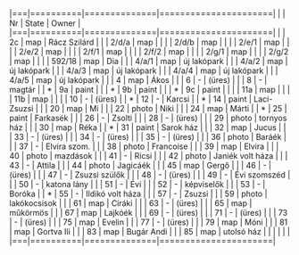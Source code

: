 |===|==========|==============|======================|
|   | Nr       | State        | Owner                |
|===|==========|==============|======================|
|   | 2c       | map          | Rácz Szilárd         |
|   | 2/d/a    | map          |                      |
|   | 2/d/b    | map          |                      |
|   | 2/e/1    | map          |                      |
|   | 2/e/2    | map          |                      |
|   | 2/f/1    | map          |                      |
|   | 2/f/2    | map          |                      |
|   | 2/g/1    | map          |                      |
|   | 2/g/2    | map          |                      |
|   | 592/18   | map          | Dia                  |
|   | 4/a/1    | map          | új lakópark          |
|   | 4/a/2    | map          | új lakópark          |
|   | 4/a/3    | map          | új lakópark          |
|   | 4/a/4    | map          | új lakópark          |
|   | 4/a/5    | map          | új lakópark          |
|   | 4        | map          | Ákos                 |
|   | 6        | -            | (üres)               |
|   | 8        | -            | magtár               |
| * | 9a       | paint        |                      |
| * | 9b       | paint        |                      |
| * | 9c       | paint        |                      |
|   | 11a      | map          |                      |
|   | 11b      | map          |                      |
|   | 10       | -            | (üres)               |
| * | 12       | -            | Karcsi               |
| * | 14       | paint        | Laci-Zsuzsi          |
|   | 20       | map          | Mi                   |
|   | 22       | photo        | Niki                 |
|   | 24       | map          | Márti                |
| * | 25       | paint        | Farkasék             |
|   | 26       | -            | Zsolti               |
|   | 28       | -            | (üres)               |
|   | 29       | photo        | tornyos ház          |
|   | 30       | map          | Réka                 |
| * | 31       | paint        | Sarok ház            |
|   | 32       | map          | Jucus                |
|   | 33       | -            | (üres)               |
|   | 34       | -            | (üres)               |
|   | 35       | -            | (üres)               |
|   | 36       | photo        | Baráék               |
|   | 37       | -            | Elvira szom.         |
|   | 38       | photo        | Francoise            |
|   | 39       | map          | Elvira               |
|   | 40       | photo        | mazdások             |
|   | 41       | -            | Ricsi                |
|   | 42       | photo        | Janiék volt háza     |
|   | 43       | -            | Attila               |
|   | 44       | photo        | Jagicáék             |
|   | 45       | map          | Gergő                |
|   | 46       | -            | (üres)               |
|   | 47       | -            | Zsuzsi szülők        |
|   | 48       | -            | (üres)               |
|   | 49       | -            | Évi szomszéd         |
|   | 50       | -            | katona lány          |
|   | 51       | -            | Évi                  |
|   | 52       | -            | képviselők           |
|   | 53       | -            | Boróka               |
| * | 55       | -            | Ildikó volt háza     |
|   | 57       | -            | Zsuzsi               |
|   | 59       | photo        | lakókocsisok         |
|   | 61       | map          | Ciráki               |
|   | 63       | -            | (üres)               |
|   | 65       | map          | műkörmös             |
|   | 67       | map          | Lajkóék              |
|   | 69       | -            | (üres)               |
|   | 71       | -            | (üres)               |
|   | 73       | -            | (üres)               |
|   | 75       | map          | Evelin               |
|   | 77       | -            | (üres)               |
|   | 79       | map          | Móni                 |
|   | 81       | map          | Gortva Ili           |
|   | 83       | map          | Bugár Andi           |
|   | 85       | map          | utolsó ház           |
|   |          |              |                      |
|===|==========|==============|======================|
